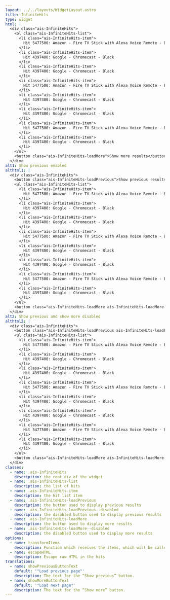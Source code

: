 ```yaml
---
layout: ../../layouts/WidgetLayout.astro
title: InfiniteHits
type: widget
html: |
  <div class="ais-InfiniteHits">
    <ol class="ais-InfiniteHits-list">
      <li class="ais-InfiniteHits-item">
        Hit 5477500: Amazon - Fire TV Stick with Alexa Voice Remote - Black
      </li>
      <li class="ais-InfiniteHits-item">
        Hit 4397400: Google - Chromecast - Black
      </li>
      <li class="ais-InfiniteHits-item">
        Hit 4397400: Google - Chromecast - Black
      </li>
      <li class="ais-InfiniteHits-item">
        Hit 5477500: Amazon - Fire TV Stick with Alexa Voice Remote - Black
      </li>
      <li class="ais-InfiniteHits-item">
        Hit 4397400: Google - Chromecast - Black
      </li>
      <li class="ais-InfiniteHits-item">
        Hit 4397400: Google - Chromecast - Black
      </li>
      <li class="ais-InfiniteHits-item">
        Hit 5477500: Amazon - Fire TV Stick with Alexa Voice Remote - Black
      </li>
      <li class="ais-InfiniteHits-item">
        Hit 4397400: Google - Chromecast - Black
      </li>
    </ol>
    <button class="ais-InfiniteHits-loadMore">Show more results</button>
  </div>
alt1: Show previous enabled
althtml1: |
  <div class="ais-InfiniteHits">
    <button class="ais-InfiniteHits-loadPrevious">Show previous results</button>
    <ul class="ais-InfiniteHits-list">
      <li class="ais-InfiniteHits-item">
        Hit 5477500: Amazon - Fire TV Stick with Alexa Voice Remote - Black
      </li>
      <li class="ais-InfiniteHits-item">
        Hit 4397400: Google - Chromecast - Black
      </li>
      <li class="ais-InfiniteHits-item">
        Hit 4397400: Google - Chromecast - Black
      </li>
      <li class="ais-InfiniteHits-item">
        Hit 5477500: Amazon - Fire TV Stick with Alexa Voice Remote - Black
      </li>
      <li class="ais-InfiniteHits-item">
        Hit 4397400: Google - Chromecast - Black
      </li>
      <li class="ais-InfiniteHits-item">
        Hit 4397400: Google - Chromecast - Black
      </li>
      <li class="ais-InfiniteHits-item">
        Hit 5477500: Amazon - Fire TV Stick with Alexa Voice Remote - Black
      </li>
      <li class="ais-InfiniteHits-item">
        Hit 4397400: Google - Chromecast - Black
      </li>
    </ul>
    <button class="ais-InfiniteHits-loadMore ais-InfiniteHits-loadMore--disabled" disabled>Show more results</button>
  </div>
alt2: Show previous and show more disabled
althtml2: |
  <div class="ais-InfiniteHits">
    <button class="ais-InfiniteHits-loadPrevious ais-InfiniteHits-loadPrevious--disabled" disabled>Show previous results</button>
    <ul class="ais-InfiniteHits-list">
      <li class="ais-InfiniteHits-item">
        Hit 5477500: Amazon - Fire TV Stick with Alexa Voice Remote - Black
      </li>
      <li class="ais-InfiniteHits-item">
        Hit 4397400: Google - Chromecast - Black
      </li>
      <li class="ais-InfiniteHits-item">
        Hit 4397400: Google - Chromecast - Black
      </li>
      <li class="ais-InfiniteHits-item">
        Hit 5477500: Amazon - Fire TV Stick with Alexa Voice Remote - Black
      </li>
      <li class="ais-InfiniteHits-item">
        Hit 4397400: Google - Chromecast - Black
      </li>
      <li class="ais-InfiniteHits-item">
        Hit 4397400: Google - Chromecast - Black
      </li>
      <li class="ais-InfiniteHits-item">
        Hit 5477500: Amazon - Fire TV Stick with Alexa Voice Remote - Black
      </li>
      <li class="ais-InfiniteHits-item">
        Hit 4397400: Google - Chromecast - Black
      </li>
    </ul>
    <button class="ais-InfiniteHits-loadMore ais-InfiniteHits-loadMore--disabled" disabled>Show more results</button>
  </div>
classes:
  - name: .ais-InfiniteHits
    description: the root div of the widget
  - name: .ais-InfiniteHits-list
    description: the list of hits
  - name: .ais-InfiniteHits-item
    description: the hit list item
  - name: .ais-InfiniteHits-loadPrevious
    description: the button used to display previous results
  - name: .ais-InfiniteHits-loadPrevious--disabled
    description: the disabled button used to display previous results
  - name: .ais-InfiniteHits-loadMore
    description: the button used to display more results
  - name: .ais-InfiniteHits-loadMore--disabled
    description: the disabled button used to display more results
options:
  - name: transformItems
    description: Function which receives the items, which will be called before displaying them. Should return a new array with the same shape as the original array. Useful for mapping over the items to transform, remove or reorder them
  - name: escapeHTML
    description: Escape raw HTML in the hits
translations:
  - name: showPreviousButtonText
    default: '"Load previous page"'
    description: The text for the “Show previous” button.
  - name: showMoreButtonText
    default: '"Load next page"'
    description: The text for the “Show more” button.
---
```

